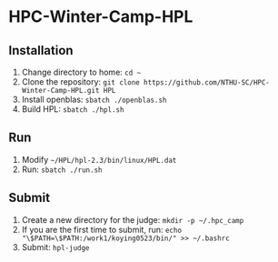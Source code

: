 # HPC-Winter-Camp-HPL

## Installation
1. Change directory to home: `cd ~`
2. Clone the repository: `git clone https://github.com/NTHU-SC/HPC-Winter-Camp-HPL.git HPL`
3. Install openblas: `sbatch ./openblas.sh`
4. Build HPL: `sbatch ./hpl.sh`

## Run
1. Modify `~/HPL/hpl-2.3/bin/linux/HPL.dat`
2. Run: `sbatch ./run.sh`

## Submit
1. Create a new directory for the judge: `mkdir -p ~/.hpc_camp`
2. If you are the first time to submit, run: `echo "\$PATH=\$PATH:/work1/koying0523/bin/" >> ~/.bashrc`
3. Submit: `hpl-judge`